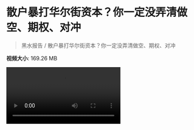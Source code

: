 # 散户暴打华尔街资本？你一定没弄清做空、期权、对冲

> 黑水报告 / 散户暴打华尔街资本？你一定没弄清做空、期权、对冲

**视频大小**: 169.26 MB

<div class="video"><video src="https://file.hsyhx.top/archive/黑水报告/散户暴打华尔街资本？你一定没弄清做空、期权、对冲.mp4" controls preload>🤔 您的浏览器不支持 video 标签</video></div>